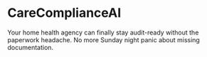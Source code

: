 # CareComplianceAI
Your home health agency can finally stay audit-ready without the paperwork headache. No more Sunday night panic about missing documentation.
